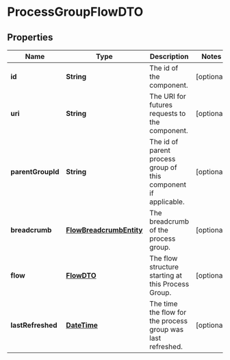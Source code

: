 
# ProcessGroupFlowDTO

## Properties
Name | Type | Description | Notes
------------ | ------------- | ------------- | -------------
**id** | **String** | The id of the component. |  [optional]
**uri** | **String** | The URI for futures requests to the component. |  [optional]
**parentGroupId** | **String** | The id of parent process group of this component if applicable. |  [optional]
**breadcrumb** | [**FlowBreadcrumbEntity**](FlowBreadcrumbEntity.md) | The breadcrumb of the process group. |  [optional]
**flow** | [**FlowDTO**](FlowDTO.md) | The flow structure starting at this Process Group. |  [optional]
**lastRefreshed** | [**DateTime**](DateTime.md) | The time the flow for the process group was last refreshed. |  [optional]



